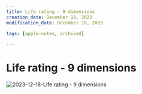 ```yaml
---
title: Life rating - 9 dimensions
creation_date: December 18, 2023
modification_date: December 18, 2023

tags: [apple-notes, archived]

---
```



# Life rating - 9 dimensions 
![2023-12-18-Life rating - 9 dimensions](images/2023-12-18-Life%20rating%20-%209%20dimensions.jpeg)

